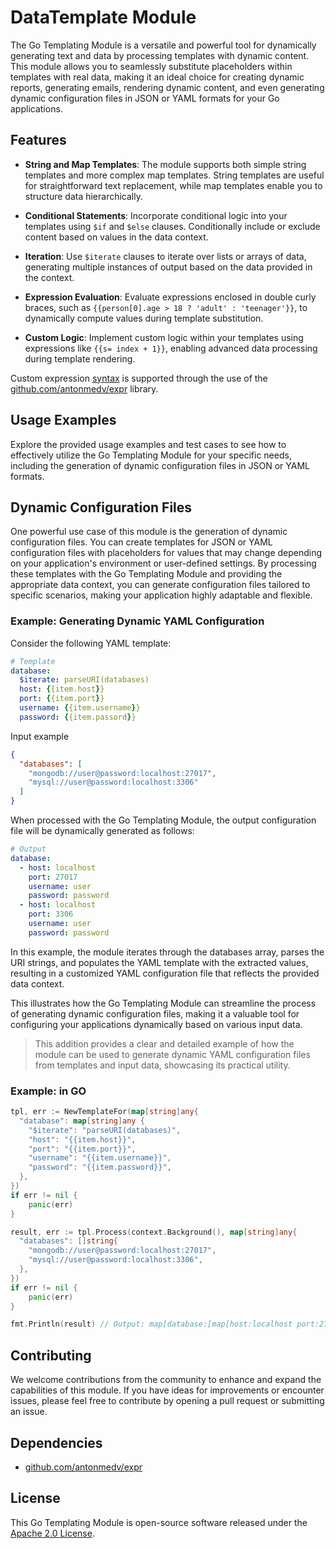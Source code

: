 # DataTemplate Module

The Go Templating Module is a versatile and powerful tool for dynamically generating text and data by processing templates with dynamic content. This module allows you to seamlessly substitute placeholders within templates with real data, making it an ideal choice for creating dynamic reports, generating emails, rendering dynamic content, and even generating dynamic configuration files in JSON or YAML formats for your Go applications.

## Features

- **String and Map Templates**: The module supports both simple string templates and more complex map templates. String templates are useful for straightforward text replacement, while map templates enable you to structure data hierarchically.

- **Conditional Statements**: Incorporate conditional logic into your templates using `$if` and `$else` clauses. Conditionally include or exclude content based on values in the data context.

- **Iteration**: Use `$iterate` clauses to iterate over lists or arrays of data, generating multiple instances of output based on the data provided in the context.

- **Expression Evaluation**: Evaluate expressions enclosed in double curly braces, such as `{{person[0].age > 18 ? 'adult' : 'teenager'}}`, to dynamically compute values during template substitution.

- **Custom Logic**: Implement custom logic within your templates using expressions like `{{s= index + 1}}`, enabling advanced data processing during template rendering.

Custom expression [syntax](https://expr.medv.io/docs/Language-Definition) is supported through the use of the [github.com/antonmedv/expr](https://github.com/antonmedv/expr) library.

## Usage Examples

Explore the provided usage examples and test cases to see how to effectively utilize the Go Templating Module for your specific needs, including the generation of dynamic configuration files in JSON or YAML formats.

## Dynamic Configuration Files

One powerful use case of this module is the generation of dynamic configuration files. You can create templates for JSON or YAML configuration files with placeholders for values that may change depending on your application's environment or user-defined settings. By processing these templates with the Go Templating Module and providing the appropriate data context, you can generate configuration files tailored to specific scenarios, making your application highly adaptable and flexible.

### Example: Generating Dynamic YAML Configuration

Consider the following YAML template:

```yaml
# Template
database:
  $iterate: parseURI(databases)
  host: {{item.host}}
  port: {{item.port}}
  username: {{item.username}}
  password: {{item.passord}}
```

Input example

```json
{
  "databases": [
    "mongodb://user@password:localhost:27017",
    "mysql://user@password:localhost:3306"
  ]
}
```

When processed with the Go Templating Module, the output configuration file will be dynamically generated as follows:

```yaml
# Output
database:
  - host: localhost
    port: 27017
    username: user
    password: password
  - host: localhost
    port: 3306
    username: user
    password: password
```

In this example, the module iterates through the databases array, parses the URI strings, and populates the YAML template with the extracted values, resulting in a customized YAML configuration file that reflects the provided data context.

This illustrates how the Go Templating Module can streamline the process of generating dynamic configuration files, making it a valuable tool for configuring your applications dynamically based on various input data.

> This addition provides a clear and detailed example of how the module can be used to generate dynamic YAML configuration files from templates and input data, showcasing its practical utility.

### Example: in GO

```go
tpl, err := NewTemplateFor(map[string]any{
  "database": map[string]any {
    "$iterate": "parseURI(databases)",
    "host": "{{item.host}}",
    "port": "{{item.port}}",
    "username": "{{item.username}}",
    "password": "{{item.password}}",
  },
})
if err != nil {
    panic(err)
}

result, err := tpl.Process(context.Background(), map[string]any{
  "databases": []string{
    "mongodb://user@password:localhost:27017",
    "mysql://user@password:localhost:3306",
  },
})
if err != nil {
    panic(err)
}

fmt.Println(result) // Output: map[database:[map[host:localhost port:27017 username:user password:password] map[host:localhost port:3306 username:user password:password]]]
```

## Contributing

We welcome contributions from the community to enhance and expand the capabilities of this module. If you have ideas for improvements or encounter issues, please feel free to contribute by opening a pull request or submitting an issue.

## Dependencies

- [github.com/antonmedv/expr](http://github.com/antonmedv/expr)

## License

This Go Templating Module is open-source software released under the [Apache 2.0 License](LICENSE).
